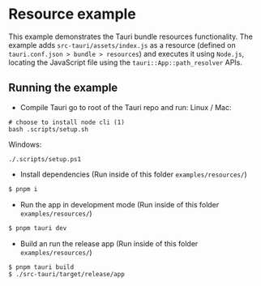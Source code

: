 # Resource example

This example demonstrates the Tauri bundle resources functionality. The example
adds `src-tauri/assets/index.js` as a resource (defined on
`tauri.conf.json > bundle > resources`) and executes it using `Node.js`,
locating the JavaScript file using the `tauri::App::path_resolver` APIs.

## Running the example

-   Compile Tauri go to root of the Tauri repo and run: Linux / Mac:

```
# choose to install node cli (1)
bash .scripts/setup.sh
```

Windows:

```
./.scripts/setup.ps1
```

-   Install dependencies (Run inside of this folder `examples/resources/`)

```bash
$ pnpm i
```

-   Run the app in development mode (Run inside of this folder
    `examples/resources/`)

```bash
$ pnpm tauri dev
```

-   Build an run the release app (Run inside of this folder
    `examples/resources/`)

```bash
$ pnpm tauri build
$ ./src-tauri/target/release/app
```
